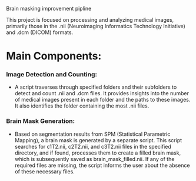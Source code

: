 Brain masking improvement pipline


This project is focused on processing and analyzing medical images, primarily those in the .nii (Neuroimaging Informatics Technology Initiative) and .dcm (DICOM) formats.


# Main Components:

### Image Detection and Counting:
* A script traverses through specified folders and their subfolders to detect and count .nii and .dcm files. It provides insights into the number of medical images present in each folder and the paths to these images. It also identifies the folder containing the most .nii files.

### Brain Mask Generation:
* Based on segmentation results from SPM (Statistical Parametric Mapping), a brain mask is generated by a separate script. This script searches for c1T2.nii, c2T2.nii, and c3T2.nii files in the specified directory, and if found, processes them to create a filled brain mask, which is subsequently saved as brain_mask_filled.nii. If any of the required files are missing, the script informs the user about the absence of these necessary files.
